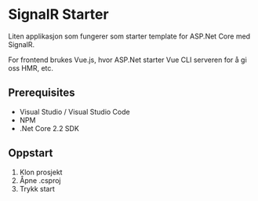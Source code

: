 # SignalR Starter

Liten applikasjon som fungerer som starter template for ASP.Net Core med SignalR.

For frontend brukes Vue.js, hvor ASP.Net starter Vue CLI serveren for å gi oss HMR, etc.

## Prerequisites

* Visual Studio / Visual Studio Code
* NPM
* .Net Core 2.2 SDK

## Oppstart

1. Klon prosjekt
1. Åpne .csproj
1. Trykk start

